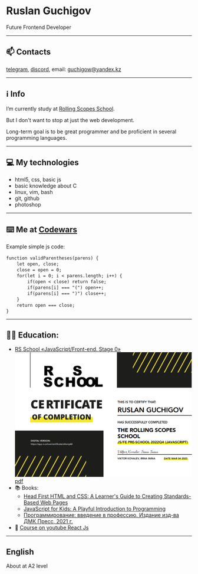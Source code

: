 # Ruslan Guchigov
Future Frontend Developer

---

## 📫 Contacts
[telegram](https://t.me/guch1g0v),  [discord](https://discordapp.com/users/578533824586317834),  email: guchigow@yandex.kz

---
## ℹ️ Info
I’m currently study at [Rolling Scopes School](https://app.rs.school/). 

But I don't want to stop at just the web development. 

Long-term goal is to be great programmer and be proficient in several programming languages.

---

## 💻 My technologies 
* html5, css, basic js 
* basic knowledge about C 
* linux, vim, bash 
* git, github 
* photoshop

---

## ⌨️ Me at [Codewars](https://www.codewars.com/users/lanov64)


Example simple js code:
```
function validParentheses(parens) {
    let open, close;
    close = open = 0;
    for(let i = 0; i < parens.length; i++) {
        if(open < close) return false;
        if(parens[i] === "(") open++;
        if(parens[i] === ")") close++;
    }
    return open === close;
}
```
---
## 👨‍🎓 Education:
+ [RS School «JavaScript/Front-end. Stage 0»](https://rs.school/js-stage0/)
![certificate](./st0.png) [pdf](https://app.rs.school/certificate/si4ompk8)
+ 📚 Books:
  * [Head First HTML and CSS: A Learner's Guide to Creating Standards-Based Web Pages](https://www.amazon.com/Head-First-HTML-CSS-Standards-Based-dp-0596159900/dp/0596159900/ref=dp_ob_title_bk)
  * [JavaScript for Kids: A Playful Introduction to Programming](https://www.amazon.com/JavaScript-Kids-Playful-Introduction-Programming/dp/1593274084/ref=sr_1_1?crid=14SOE3E838OX0&keywords=js+for+kids&qid=1670682051&s=books&sprefix=js+for+kid%2Cstripbooks-intl-ship%2C245&sr=1-1)
  * [Программирование: введение в профессию. Издание изд-ва ДМК Пресс, 2021 г.](http://stolyarov.info/books/programming_intro/dmk)
+ 🚀 [Course on youtube React Js](https://www.youtube.com/playlist?list=PLcvhF2Wqh7DNVy1OCUpG3i5lyxyBWhGZ8)

---

## English
About at A2 level
